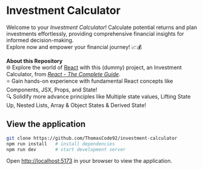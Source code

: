 # Investment Calculator

Welcome to your _Investment Calculator_! Calculate potential returns and plan investments effortlessly, providing comprehensive financial insights for informed decision-making.<br />Explore now and empower your financial journey! 📈💰

**About this Repository**<br />
🌐 Explore the world of [React](https://react.dev/) with this (dummy) project, an Investment Calculator, from _[React - The Complete Guide](https://www.udemy.com/course/react-the-complete-guide-incl-redux/)_.<br />
⭐ Gain hands-on experience with fundamental React concepts like Components, JSX, Props, and State!<br />
🔍 Solidify more advance principles like Multiple state values, Lifting State Up, Nested Lists, Array & Object States & Derived State!

## View the application

```bash
git clone https://github.com/ThomasCode92/investment-calculator
npm run install   # install dependencies
npm run dev       # start development server
```

Open [http://localhost:5173](http://localhost:5173) in your browser to view the application.
